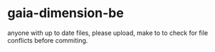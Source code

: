 # gaia-dimension-be

anyone with up to date files, please upload, make to to check for file conflicts before commiting.
